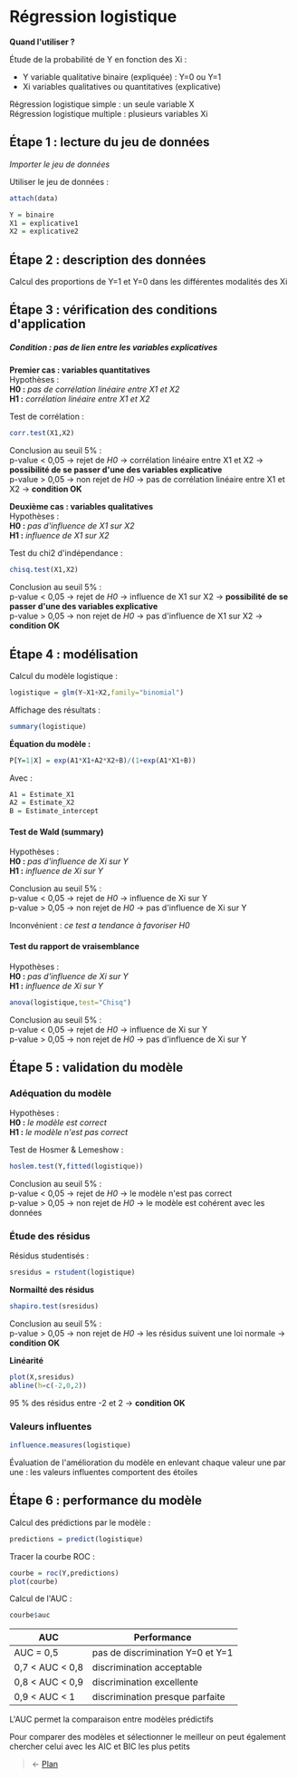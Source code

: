 # Régression logistique

**Quand l'utiliser ?**

Étude de la probabilité de Y en fonction des Xi :
- Y variable qualitative binaire (expliquée) : Y=0 ou Y=1  
- Xi variables qualitatives ou quantitatives (explicative)  

Régression logistique simple : un seule variable X  
Régression logistique multiple : plusieurs variables Xi  


## Étape 1 : lecture du jeu de données
*Importer le jeu de données*

Utiliser le jeu de données :
```r
attach(data)
```
```r
Y = binaire
X1 = explicative1
X2 = explicative2
```


## Étape 2 : description des données
Calcul des proportions de Y=1 et Y=0 dans les différentes modalités des Xi  


## Étape 3 : vérification des conditions d'application
##### Condition : pas de lien entre les variables explicatives
**Premier cas : variables quantitatives**  
Hypothèses :  
**H0 :** *pas de corrélation linéaire entre X1 et X2*  
**H1 :** *corrélation linéaire entre X1 et X2*  

Test de corrélation :
```r
corr.test(X1,X2)
```
Conclusion au seuil 5% :  
p-value < 0,05 → rejet de *H0* → corrélation linéaire entre X1 et X2 → **possibilité de se passer d'une des variables explicative**  
p-value > 0,05 → non rejet de *H0* → pas de corrélation linéaire entre X1 et X2 → **condition OK**  

**Deuxième cas : variables qualitatives**  
Hypothèses :  
**H0 :** *pas d'influence de X1 sur X2*  
**H1 :** *influence de X1 sur X2*  

Test du chi2 d'indépendance :
```r
chisq.test(X1,X2)
```
Conclusion au seuil 5% :  
p-value < 0,05 → rejet de *H0* → influence de X1 sur X2 → **possibilité de se passer d'une des variables explicative**  
p-value > 0,05 → non rejet de *H0* → pas d'influence de X1 sur X2 → **condition OK**  


## Étape 4 : modélisation
Calcul du modèle logistique :
```r
logistique = glm(Y~X1+X2,family="binomial")
```
Affichage des résultats :
```r
summary(logistique)
```

**Équation du modèle :**
```r
P[Y=1|X] = exp(A1*X1+A2*X2+B)/(1+exp(A1*X1+B))
```
Avec :
```r
A1 = Estimate_X1
A2 = Estimate_X2
B = Estimate_intercept
```

#### Test de Wald (summary)
Hypothèses :  
**H0 :** *pas d'influence de Xi sur Y*  
**H1 :** *influence de Xi sur Y*  

Conclusion au seuil 5% :  
p-value < 0,05 → rejet de *H0* → influence de Xi sur Y  
p-value > 0,05 → non rejet de *H0* → pas d'influence de Xi sur Y  

Inconvénient : *ce test a tendance à favoriser H0*

#### Test du rapport de vraisemblance
Hypothèses :  
**H0 :** *pas d'influence de Xi sur Y*  
**H1 :** *influence de Xi sur Y*  

```r
anova(logistique,test="Chisq")
```

Conclusion au seuil 5% :  
p-value < 0,05 → rejet de *H0* → influence de Xi sur Y  
p-value > 0,05 → non rejet de *H0* → pas d'influence de Xi sur Y  


## Étape 5 : validation du modèle
### Adéquation du modèle
Hypothèses :  
**H0 :** *le modèle est correct*  
**H1 :** *le modèle n'est pas correct*  

Test de Hosmer & Lemeshow :
```r
hoslem.test(Y,fitted(logistique))
```

Conclusion au seuil 5% :  
p-value < 0,05 → rejet de *H0* → le modèle n'est pas correct  
p-value > 0,05 → non rejet de *H0* → le modèle est cohérent avec les données  

### Étude des résidus
Résidus studentisés :
```r
sresidus = rstudent(logistique)
```
**Normailté des résidus**
```r
shapiro.test(sresidus)
```
Conclusion au seuil 5% :  
p-value > 0,05 → non rejet de *H0* → les résidus suivent une loi normale → **condition OK**  

**Linéarité**
```r
plot(X,sresidus)
abline(h=c(-2,0,2))
```
95 % des résidus entre -2 et 2 → **condition OK**  

### Valeurs influentes
```r
influence.measures(logistique)
```
Évaluation de l'amélioration du modèle en enlevant chaque valeur une par une : les valeurs influentes comportent des étoiles  


## Étape 6 : performance du modèle
Calcul des prédictions par le modèle :
```r
predictions = predict(logistique)
```

Tracer la courbe ROC :
```r
courbe = roc(Y,predictions)
plot(courbe)
```

Calcul de l'AUC :
```r
courbe$auc
```

| AUC | Performance |
| --- | --- |
| AUC = 0,5 | pas de discrimination Y=0 et Y=1 |
| 0,7 < AUC < 0,8 | discrimination acceptable |
| 0,8 < AUC < 0,9 | discrimination excellente |
| 0,9 < AUC < 1 | discrimination presque parfaite |

L'AUC permet la comparaison entre modèles prédictifs  

Pour comparer des modèles et sélectionner le meilleur on peut également chercher celui avec les AIC et BIC les plus petits  


> &larr; [Plan](../README.md)
